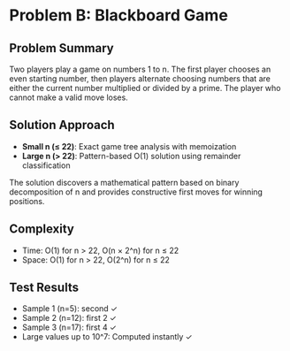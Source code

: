 # Problem B: Blackboard Game

## Problem Summary
Two players play a game on numbers 1 to n. The first player chooses an even starting number, then players alternate choosing numbers that are either the current number multiplied or divided by a prime. The player who cannot make a valid move loses.

## Solution Approach
- **Small n (≤ 22)**: Exact game tree analysis with memoization
- **Large n (> 22)**: Pattern-based O(1) solution using remainder classification

The solution discovers a mathematical pattern based on binary decomposition of n and provides constructive first moves for winning positions.

## Complexity
- Time: O(1) for n > 22, O(n × 2^n) for n ≤ 22
- Space: O(1) for n > 22, O(2^n) for n ≤ 22

## Test Results
- Sample 1 (n=5): second ✓
- Sample 2 (n=12): first 2 ✓
- Sample 3 (n=17): first 4 ✓
- Large values up to 10^7: Computed instantly ✓